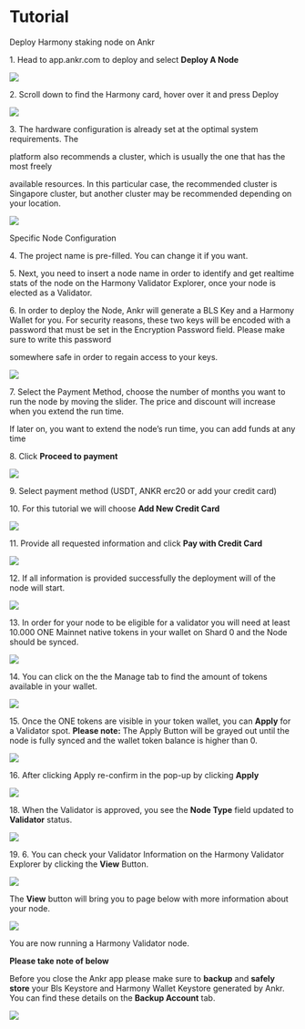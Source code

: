 # Tutorial

Deploy Harmony staking node on Ankr

1\. Head to app.ankr.com to deploy and select **Deploy A Node**

![](https://downloads.intercomcdn.com/i/o/220257559/ebde3df42caab294850cae62/image.png)

2\. Scroll down to find the Harmony card, hover over it and press Deploy

![](https://downloads.intercomcdn.com/i/o/241032057/b63b3b9d0e548948fd265097/image.png)

3\. The hardware configuration is already set at the optimal system requirements. The

platform also recommends a cluster, which is usually the one that has the most freely

available resources. In this particular case, the recommended cluster is Singapore cluster, but another cluster may be recommended depending on your location.

![](https://downloads.intercomcdn.com/i/o/241032230/84e597580a5db506807c6865/image.png)

Specific Node Configuration

4\. The project name is pre-filled. You can change it if you want.

5\. Next, you need to insert a node name in order to identify and get realtime stats of the node on the Harmony Validator Explorer, once your node is elected as a Validator.

6\. In order to deploy the Node, Ankr will generate a BLS Key and a Harmony Wallet for you. For security reasons, these two keys will be encoded with a password that must be set in the Encryption Password field. Please make sure to write this password

somewhere safe in order to regain access to your keys.

![](https://downloads.intercomcdn.com/i/o/241032294/95a4e34045d2c9fa9cdacdfc/image.png)

7\. Select the Payment Method, choose the number of months you want to run the node by moving the slider. The price and discount will increase when you extend the run time.

If later on, you want to extend the node’s run time, you can add funds at any time

8\. Click **Proceed to payment**

![](https://gblobscdn.gitbook.com/assets%2F-MF6NYa65t3TUvQZ0zRX%2F-MJvkX79VfkfSMLNe0zd%2F-MJvlXeZ\_Kumnm64fd-E%2Fimage.png?alt=media\&token=fdc96acc-f877-4f80-9dcf-c224e06a1862)

9\. Select payment method (USDT, ANKR erc20 or add your credit card)

10\. For this tutorial we will choose **Add New Credit Card**

![](https://gblobscdn.gitbook.com/assets%2F-MF6NYa65t3TUvQZ0zRX%2F-MJvkX79VfkfSMLNe0zd%2F-MJvmm57J1iqDxDOmGZr%2Fimage.png?alt=media\&token=7ec0db7c-640f-493e-86a2-30bf49bbc324)

11\. Provide all requested information and click **Pay with Credit Card**

![](https://gblobscdn.gitbook.com/assets%2F-MF6NYa65t3TUvQZ0zRX%2F-MJvkX79VfkfSMLNe0zd%2F-MJvnQkVhvop0uEzMcEc%2Fimage.png?alt=media\&token=1c91893c-2578-4954-8fc3-fe7d0af45dc0)

12\. If all information is provided successfully the deployment will of the node will start.

![](https://downloads.intercomcdn.com/i/o/241032519/af041b9e133fc58e93bc5a94/image.png)

13\. In order for your node to be eligible for a validator you will need at least 10.000 ONE Mainnet native tokens in your wallet on Shard 0 and the Node should be synced.

![](https://downloads.intercomcdn.com/i/o/241033365/24dff0d419dba78eed61a717/image.png)

14\. You can click on the the Manage tab to find the amount of tokens available in your wallet.

![](https://downloads.intercomcdn.com/i/o/220266551/07925b4f2489f9f5f26c6936/image.png)

15\. Once the ONE tokens are visible in your token wallet, you can **Apply** for a Validator spot. **Please note:** The Apply Button will be grayed out until the node is fully synced and the wallet token balance is higher than 0.

![](https://downloads.intercomcdn.com/i/o/220267141/c814cebd07b9f973fcf2bfea/image.png)

16\. After clicking Apply re-confirm in the pop-up by clicking **Apply**

![](https://downloads.intercomcdn.com/i/o/220267976/d4f021126feffc5cc2e553de/image.png)

18\. When the Validator is approved, you see the **Node Type** field updated to **Validator** status.

![](https://downloads.intercomcdn.com/i/o/220275032/b76e3b3ddf01d8128bb5f1fa/image.png)

19\. 6. You can check your Validator Information on the Harmony Validator Explorer by clicking the **View** Button.

![](https://downloads.intercomcdn.com/i/o/220275096/a675091cc18ac9d7e0283e36/image.png)

The **View** button will bring you to page below with more information about your node.

![](https://downloads.intercomcdn.com/i/o/220275179/50c0dbcc3dd65910c66dbb53/image.png)

You are now running a Harmony Validator node.

**Please take note of below**

Before you close the Ankr app please make sure to **backup** and **safely store** your Bls Keystore and Harmony Wallet Keystore generated by Ankr. You can find these details on the **Backup Account** tab.

![](https://downloads.intercomcdn.com/i/o/220276082/bb3c7f772ec83eed5e9bdcad/image.png)
